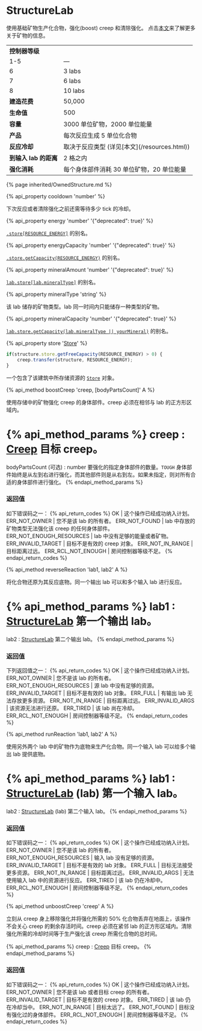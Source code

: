 # StructureLab

<img src="img/lab.png" alt="" align="right" />

使用基础矿物生产化合物，强化(boost) creep 和清除强化。
点击[本文](/resources.html)来了解更多关于矿物的信息。

<table class="table gameplay-info">
    <tbody>
    <tr>
        <td colspan="2"><strong>控制器等级</strong></td>
    </tr>
    <tr>
        <td>1-5</td>
        <td>—</td>
    </tr>
    <tr>
        <td>6</td>
        <td>3 labs</td>
    </tr>
    <tr>
        <td>7</td>
        <td>6 labs</td>
    </tr>
    <tr>
        <td>8</td>
        <td>10 labs</td>
    </tr>
    <tr>
        <td><strong>建造花费</strong></td>
        <td>50,000</td>
    </tr>
    <tr>
        <td><strong>生命值</strong></td>
        <td>500</td>
    </tr>
    <tr>
        <td><strong>容量</strong></td>
        <td>3000 单位矿物，2000 单位能量</td>
    </tr>
    <tr>
        <td><strong>产品</strong></td>
        <td>每次反应生成 5 单位化合物</td>
    </tr>
    <tr>
        <td><strong>反应冷却</strong></td>
        <td>取决于反应类型 (详见[本文](/resources.html))</td>
    </tr>
    <tr>
        <td><strong>到输入 lab 的距离</strong></td>
        <td>2 格之内</td>
    </tr>
    <tr>
        <td><strong>强化消耗</strong></td>
        <td>每个身体部件消耗 30 单位矿物，20 单位能量</td>
    </tr>
    </tbody>
</table>

{% page inherited/OwnedStructure.md %}

{% api_property cooldown 'number' %}



下次反应或者清除强化之前还需等待多少 tick 的冷却。



{% api_property energy 'number' '{"deprecated": true}' %}
                                                                
[`.store[RESOURCE_ENERGY]`](#StructureExtension.store) 的别名。



{% api_property energyCapacity 'number' '{"deprecated": true}' %}
                                                                                                                
[`.store.getCapacity(RESOURCE_ENERGY)`](#Store.getCapacity) 的别名。



{% api_property mineralAmount 'number' '{"deprecated": true}' %}
                                                                       
[`lab.store[lab.mineralType]`](#StructureExtension.store) 的别名。



{% api_property mineralType 'string' %}



该 lab 储存的矿物类型。lab 同一时间内只能储存一种类型的矿物。



{% api_property mineralCapacity 'number' '{"deprecated": true}' %}
                                                                                                                 
[`lab.store.getCapacity(lab.mineralType || yourMineral)`](#Store.getCapacity) 的别名。


{% api_property store '<a href="#Store">Store</a>' %}

```javascript
if(structure.store.getFreeCapacity(RESOURCE_ENERGY) > 0) {
    creep.transfer(structure, RESOURCE_ENERGY);
}
```


一个包含了该建筑中所存储资源的 [`Store`](#Store) 对象。


{% api_method boostCreep 'creep, [bodyPartsCount]' A %}



使用存储中的矿物强化 creep 的身体部件。creep 必须在相邻与 lab 的正方形区域内。

{% api_method_params %}
creep : <a href="#Creep">Creep</a>
目标 creep。
===
bodyPartsCount (可选) : number
要强化的指定身体部件的数量。<code>TOUGH</code> 身体部件始终是从左到右进行强化，而其他部件则是从右到左。如果未指定，则对所有合适的身体部件进行强化。
{% endapi_method_params %}


### 返回值

如下错误码之一：
{% api_return_codes %}
OK | 这个操作已经成功纳入计划。
ERR_NOT_OWNER | 您不是该 lab 的所有者。
ERR_NOT_FOUND | lab 中存放的矿物类型无法强化该 creep 的任何身体部件。
ERR_NOT_ENOUGH_RESOURCES | lab 中没有足够的能量或者矿物。
ERR_INVALID_TARGET | 目标不是有效的 creep 对象。
ERR_NOT_IN_RANGE | 目标距离过远。
ERR_RCL_NOT_ENOUGH | 房间控制器等级不足。
{% endapi_return_codes %}


{% api_method reverseReaction 'lab1, lab2' A %}


将化合物还原为其反应底物。同一个输出 lab 可以和多个输入 lab 进行反应。

{% api_method_params %}
lab1 : <a href="#StructureLab">StructureLab</a>
第一个输出 lab。
===
lab2 : <a href="#StructureLab">StructureLab</a>
第二个输出 lab。
{% endapi_method_params %}


### 返回值

下列返回值之一：
{% api_return_codes %}
OK | 这个操作已经成功纳入计划。
ERR_NOT_OWNER | 您不是该 lab 的所有者。
ERR_NOT_ENOUGH_RESOURCES | 源 lab 中没有足够的资源。
ERR_INVALID_TARGET | 目标不是有效的 lab 对象。
ERR_FULL | 有输出 lab 无法存放更多资源。
ERR_NOT_IN_RANGE | 目标距离过远。
ERR_INVALID_ARGS | 该资源无法进行还原。
ERR_TIRED | 该 lab 尚在冷却。
ERR_RCL_NOT_ENOUGH | 房间控制器等级不足。
{% endapi_return_codes %}



{% api_method runReaction 'lab1, lab2' A %}



使用另外两个 lab 中的矿物作为底物来生产化合物。同一个输入 lab 可以给多个输出 lab 提供底物。

{% api_method_params %}
lab1 : <a href="#StructureLab">StructureLab</a> (lab)
第一个输入 lab。
===
lab2 : <a href="#StructureLab">StructureLab</a> (lab)
第二个输入 lab。
{% endapi_method_params %}


### 返回值

如下错误码之一：
{% api_return_codes %}
OK | 这个操作已经成功纳入计划。
ERR_NOT_OWNER | 您不是该 lab 的所有者。
ERR_NOT_ENOUGH_RESOURCES | 输入 lab 没有足够的资源。
ERR_INVALID_TARGET | 目标不是有效的 lab 对象。
ERR_FULL | 目标无法接受更多资源。
ERR_NOT_IN_RANGE | 目标距离过远。
ERR_INVALID_ARGS | 无法使用输入 lab 中的资源进行反应。
ERR_TIRED | 该 lab 仍在冷却中。
ERR_RCL_NOT_ENOUGH | 房间控制器等级不足。
{% endapi_return_codes %}


{% api_method unboostCreep 'creep' A %}


立刻从 creep 身上移除强化并将强化所需的 50% 化合物丢弃在地面上，该操作不会关心 creep 的剩余存活时间。creep 必须在紧邻 lab 的正方形区域内。清除强化所需的冷却时间等于生产强化该 creep 所需化合物的总时间。

{% api_method_params %}
creep : <a href="#Creep">Creep</a>
目标 creep。
{% endapi_method_params %}


### 返回值

如下错误码之一：
{% api_return_codes %}
OK | 这个操作已经成功纳入计划。
ERR_NOT_OWNER | 您不是该 lab 或者目标 creep 的所有者。
ERR_INVALID_TARGET | 目标不是有效的 creep 对象。
ERR_TIRED | 该 lab 仍在冷却当中。
ERR_NOT_IN_RANGE | 目标太远了。
ERR_NOT_FOUND | 目标没有强化过的身体部件。
ERR_RCL_NOT_ENOUGH | 房间控制器等级不足。
{% endapi_return_codes %}
